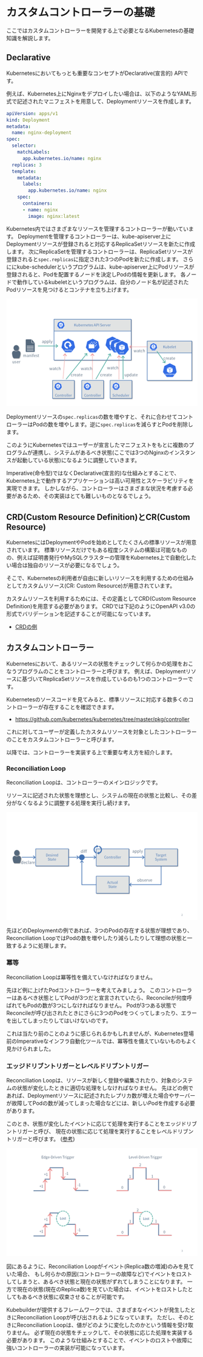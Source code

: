 # カスタムコントローラーの基礎

ここではカスタムコントローラーを開発する上で必要となるKubernetesの基礎知識を解説します。

## Declarative

Kubernetesにおいてもっとも重要なコンセプトがDeclarative(宣言的) APIです。

例えば、Kubernetes上にNginxをデプロイしたい場合は、以下のようなYAML形式で記述されたマニフェストを用意して、Deploymentリソースを作成します。

```yaml
apiVersion: apps/v1
kind: Deployment
metadata:
  name: nginx-deployment
spec:
  selector:
    matchLabels:
      app.kubernetes.io/name: nginx
  replicas: 3
  template:
    metadata:
      labels:
        app.kubernetes.io/name: nginx
    spec:
      containers:
      - name: nginx
        image: nginx:latest
```

Kubernetes内ではさまざまなリソースを管理するコントローラーが動いています。
Deploymentを管理するコントローラーは、kube-apiserver上にDeploymentリソースが登録されると対応するReplicaSetリソースを新たに作成します。
次にReplicaSetを管理するコントローラーは、ReplicaSetリソースが登録されると`spec.replicas`に指定された3つのPodを新たに作成します。
さらににkube-schedulerというプログラムは、kube-apiserver上にPodリソースが登録されると、Podを配置するノードを決定しPodの情報を更新します。
各ノードで動作しているkubeletというプログラムは、自分のノード名が記述されたPodリソースを見つけるとコンテナを立ち上げます。

![Declarative API](./img/declarative.png)

Deploymentリソースの`spec.replicas`の数を増やすと、それに合わせてコントローラーはPodの数を増やします。逆に`spec.replicas`を減らすとPodを削除します。

このようにKubernetesではユーザーが宣言したマニフェストをもとに複数のプログラムが連携し、システムがあるべき状態(ここでは3つのNginxのインスタンスが起動している状態)になるように調整していきます。

Imperative(命令型)ではなくDeclarative(宣言的)な仕組みとすることで、Kubernetes上で動作するアプリケーションは高い可用性とスケーラビリティを実現できます。
しかしながら、コントローラーはさまざまな状況を考慮する必要があるため、その実装はとても難しいものとなるでしょう。

## CRD(Custom Resource Definition)とCR(Custom Resource)

KubernetesにはDeploymentやPodを始めとしてたくさんの標準リソースが用意されています。
標準リソースだけでもある程度システムの構築は可能なものの、例えば証明書発行やMySQLクラスターの管理をKubernetes上で自動化したい場合は独自のリソースが必要になるでしょう。

そこで、Kubernetesの利用者が自由に新しいリソースを利用するための仕組みとしてカスタムリソース(CR: Custom Resource)が用意されています。

カスタムリソースを利用するためには、その定義としてCRD(Custom Resource Definition)を用意する必要があります。
CRDでは下記のようにOpenAPI v3.0の形式でバリデーションを記述することが可能になっています。

- [CRDの例](https://github.com/zoetrope/kubebuilder-training/blob/master/codes/50_completed/config/crd/bases/view.zoetrope.github.io_markdownviews.yaml)

## カスタムコントローラー

Kubernetesにおいて、あるリソースの状態をチェックして何らかの処理をおこなうプログラムのことをコントローラーと呼びます。
例えば、Deploymentリソースに基づいてReplicaSetリソースを作成しているのも1つのコントローラーです。

Kubernetesのソースコードを見てみると、標準リソースに対応する数多くのコントローラーが存在することを確認できます。

- https://github.com/kubernetes/kubernetes/tree/master/pkg/controller

これに対してユーザーが定義したカスタムリソースを対象としたコントローラーのことをカスタムコントローラーと呼びます。

以降では、コントローラーを実装する上で重要な考え方を紹介します。

### Reconciliation Loop

Reconciliation Loopは、コントローラーのメインロジックです。

リソースに記述された状態を理想とし、システムの現在の状態と比較し、その差分がなくなるように調整する処理を実行し続けます。

![Reconcile Loop](./img/reconcile_loop.png)

先ほどのDeploymentの例であれば、3つのPodの存在する状態が理想であり、Reconciliation LoopではPodの数を増やしたり減らしたりして理想の状態と一致するように処理します。

### 冪等

Reconciliation Loopは冪等性を備えていなければなりません。

先ほど例に上げたPodコントローラーを考えてみましょう。
このコントローラーはあるべき状態としてPodが3つだと宣言されていたら、Reconcileが何度呼ばれてもPodの数が3つにしなければなりません。
Podが3つある状態でReconcileが呼び出されたときにさらに3つのPodをつくってしまったり、エラーを出してしまったりしてはいけないのです。

これは当たり前のことのように感じられるかもしれませんが、Kubernetes登場前のImperativeなインフラ自動化ツールでは、冪等性を備えていないものもよく見かけられました。

### エッジドリブントリガーとレベルドリブントリガー

Reconciliation Loopは、リソースが新しく登録や編集されたり、対象のシステムの状態が変化したときに適切な処理をしなければなりません。
先ほどの例であれば、Deploymentリソースに記述されたレプリカ数が増えた場合やサーバーが故障してPodの数が減ってしまった場合などには、新しいPodを作成する必要があります。

このとき、状態が変化したイベントに応じて処理を実行することをエッジドリブントリガーと呼び、
現在の状態に応じて処理を実行することをレベルドリブントリガーと呼びます。 
([参考](https://hackernoon.com/level-triggering-and-reconciliation-in-kubernetes-1f17fe30333d))

![Edge-driven vs. Level-driven Trigger](./img/edge_level_trigger.png)

図にあるように、Reconciliation Loopがイベント(Replica数の増減)のみを見ていた場合、
もし何らかの原因(コントローラーの故障など)でイベントをロストしてしまうと、あるべき状態と現在の状態がずれてしまうことになります。
一方で現在の状態(現在のReplica数)を見ていた場合は、イベントをロストしたとしてもあるべき状態に収束させることが可能です。

Kubebuilderが提供するフレームワークでは、さまざまなイベントが発生したときにReconciliation Loopが呼び出されるようになっています。
ただし、そのときにReconciliation Loopは、値がどのように変化したのかという情報を受け取りません。
必ず現在の状態をチェックして、その状態に応じた処理を実装する必要があります。
このような仕組みとすることで、イベントのロストや故障に強いコントローラーの実装が可能になっています。
